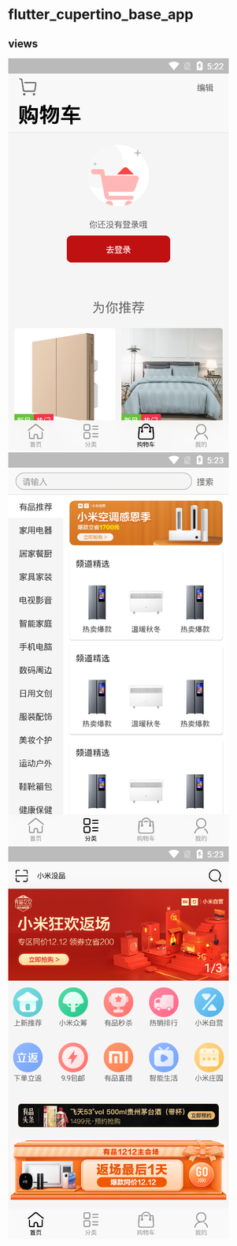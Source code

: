 # flutter_cupertino_base_app
 
## views

![图片预览1](./views_screenshots/微信图片_20201216105826.png)
![图片预览2](./views_screenshots/微信图片_20201216105841.png)
![图片预览3](./views_screenshots/微信图片_20201216105845.png)